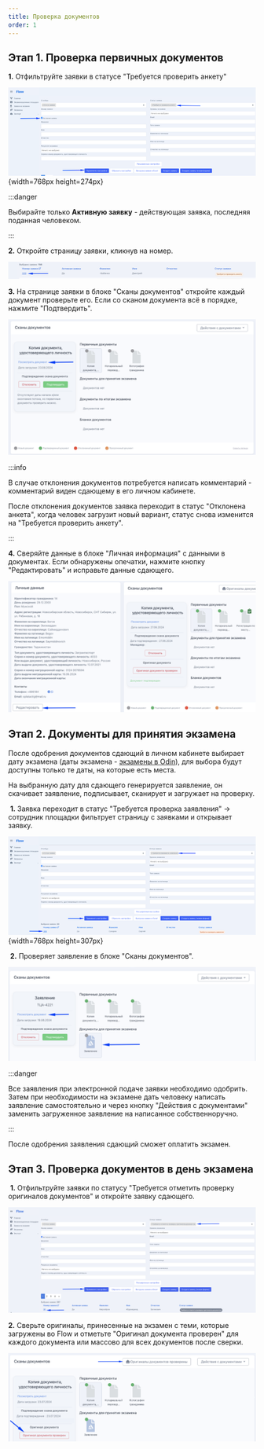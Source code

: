 ```yaml
---
title: Проверка документов
order: 1
---
```


## Этап 1. Проверка первичных документов

**1\.** Отфильтруйте заявки в статусе "Требуется проверить анкету"

![](./proverka-dokumentov.png){width=768px height=274px}

:::danger 

Выбирайте только **Активную заявку** - действующая заявка, последняя поданная человеком.

:::

**2\.** Откройте страницу заявки, кликнув на номер.

![](<./image (128).png>)

**3\.** На странице заявки в блоке "Сканы документов" откройте каждый документ проверьте его. Если со сканом документа всё в порядке, нажмите "Подтвердить".

![](<./image (130).png>)

:::info 

В случае отклонения документов потребуется написать комментарий - комментарий виден  сдающему в его личном кабинете.

После отклонения документов заявка переходит в статус "Отклонена анкета", когда человек загрузит новый вариант, статус снова изменится на  "Требуется проверить анкету".

:::

**4\.** Сверяйте данные в блоке "Личная информация" с данными в документах. Если обнаружены опечатки, нажмите кнопку "Редактировать" и исправьте данные сдающего.

![](<./image (45).png>)

## Этап 2. Документы для принятия экзамена

После одобрения документов сдающий в личном кабинете выбирает дату экзамена (даты экзамена - [экзамены в  Odin](./../../centr-testirovaniya-v-odin/dobavit-ekzamen)), для выбора будут доступны только те даты, на которые есть места.

На выбранную дату для сдающего генерируется заявление, он скачивает заявление, подписывает, сканирует и загружает на проверку.

 **1\.** Заявка переходит в статус  "Требуется проверка заявления" -> сотрудник площадки фильтрует страницу с заявками и открывает заявку.

![](./proverka-dokumentov-2.png){width=768px height=307px}

 **2\.** Проверяет заявление в блоке "Сканы документов".

![](<./image (123).png>)

:::danger 

Все заявления при электронной подаче заявки необходимо одобрить. Затем при необходимости на экзамене дать человеку написать заявление самостоятельно и через кнопку "Действия с документами" заменить загруженное заявление на написанное собственноручно.

:::

После одобрения заявления сдающий сможет оплатить экзамен.

## Этап 3. Проверка документов в день экзамена

 **1\.** Отфильтруйте заявки по статусу "Требуется отметить проверку оригиналов документов" и откройте заявку сдающего.

![](<./image (124).png>)

 **2\.** Сверьте оригиналы, принесенные на экзамен с теми, которые загружены во Flow и отметьте "Оригинал документа проверен" для каждого документа или массово для всех документов после сверки.

![](<./image (126).png>)